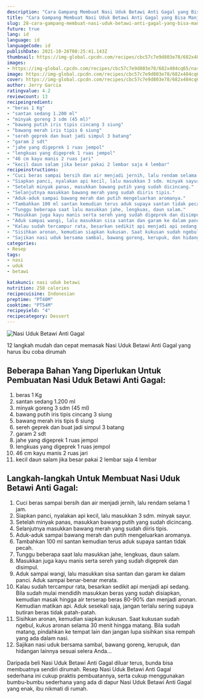 ```yaml
---
description: "Cara Gampang Membuat Nasi Uduk Betawi Anti Gagal yang Bisa Manjain Lidah"
title: "Cara Gampang Membuat Nasi Uduk Betawi Anti Gagal yang Bisa Manjain Lidah"
slug: 28-cara-gampang-membuat-nasi-uduk-betawi-anti-gagal-yang-bisa-manjain-lidah
future: true
lang: id
language: id
languageCode: id
publishDate: 2021-10-26T08:25:41.143Z 
thumbnail: https://img-global.cpcdn.com/recipes/cbc57c7e9d803e78/682x484cq65/nasi-uduk-betawi-anti-gagal-foto-resep-utama.png
images:
- https://img-global.cpcdn.com/recipes/cbc57c7e9d803e78/682x484cq65/nasi-uduk-betawi-anti-gagal-foto-resep-utama.png
image: https://img-global.cpcdn.com/recipes/cbc57c7e9d803e78/682x484cq65/nasi-uduk-betawi-anti-gagal-foto-resep-utama.png
cover: https://img-global.cpcdn.com/recipes/cbc57c7e9d803e78/682x484cq65/nasi-uduk-betawi-anti-gagal-foto-resep-utama.png
author: Jerry Garcia
ratingvalue: 4.2
reviewcount: 13
recipeingredient:
- "beras 1 Kg"
- "santan sedang 1.200 ml"
- "minyak goreng 3 sdm (45 ml)"
- "bawang putih iris tipis cincang 3 siung"
- "bawang merah iris tipis 6 siung"
- "sereh geprek dan buat jadi simpul 3 batang"
- "garam 2 sdt"
- "jahe yang digeprek 1 ruas jempol"
- "lengkuas yang digeprek 1 ruas jempol"
- "46 cm kayu manis 2 ruas jari"
- "kecil daun salam jika besar pakai 2 lembar saja 4 lembar"
recipeinstructions:
- "Cuci beras sampai bersih dan air menjadi jernih, lalu rendam selama 1 jam."
- "Siapkan panci, nyalakan api kecil, lalu masukkan 3 sdm. minyak sayur."
- "Setelah minyak panas, masukkan bawang putih yang sudah dicincang."
- "Selanjutnya masukkan bawang merah yang sudah diiris tipis."
- "Aduk-aduk sampai bawang merah dan putih mengeluarkan aromanya."
- "Tambahkan 100 ml santan kemudian terus aduk supaya santan tidak pecah."
- "Tunggu beberapa saat lalu masukkan jahe, lengkuas, daun salam."
- "Masukkan juga kayu manis serta sereh yang sudah digeprek dan disimpul."
- "Aduk sampai wangi, lalu masukkan sisa santan dan garam ke dalam panci. Aduk sampai benar-benar merata."
- "Kalau sudah tercampur rata, besarkan sedikit api menjadi api sedang. Bila sudah mulai mendidih masukkan beras yang sudah disiapkan, kemudian masak hingga air terserap beras 80-90% dan menjadi aronan. Kemudian matikan api. Aduk sesekali saja, jangan terlalu sering supaya butiran beras tidak patah-patah."
- "Sisihkan aronan, kemudian siapkan kukusan. Saat kukusan sudah ngebul, kukus aronan selama 30 menit hingga matang. Bila sudah matang, pindahkan ke tempat lain dan jangan lupa sisihkan sisa rempah yang ada dalam nasi."
- "Sajikan nasi uduk bersama sambal, bawang goreng, kerupuk, dan hidangan lainnya sesuai selera Anda..."
categories:
- Resep
tags:
- nasi
- uduk
- betawi

katakunci: nasi uduk betawi 
nutrition: 258 calories
recipecuisine: Indonesian
preptime: "PT40M"
cooktime: "PT54M"
recipeyield: "4"
recipecategory: Dessert
---
```



![Nasi Uduk Betawi Anti Gagal](https://img-global.cpcdn.com/recipes/cbc57c7e9d803e78/682x484cq65/nasi-uduk-betawi-anti-gagal-foto-resep-utama.png)

12 langkah mudah dan cepat memasak  Nasi Uduk Betawi Anti Gagal yang harus ibu coba dirumah

<!--inarticleads1-->

## Beberapa Bahan Yang Diperlukan Untuk Pembuatan Nasi Uduk Betawi Anti Gagal:

1. beras 1 Kg
1. santan sedang 1.200 ml
1. minyak goreng 3 sdm (45 ml)
1. bawang putih iris tipis cincang 3 siung
1. bawang merah iris tipis 6 siung
1. sereh geprek dan buat jadi simpul 3 batang
1. garam 2 sdt
1. jahe yang digeprek 1 ruas jempol
1. lengkuas yang digeprek 1 ruas jempol
1. 46 cm kayu manis 2 ruas jari
1. kecil daun salam jika besar pakai 2 lembar saja 4 lembar



<!--inarticleads2-->

## Langkah-langkah Untuk Membuat Nasi Uduk Betawi Anti Gagal:

1. Cuci beras sampai bersih dan air menjadi jernih, lalu rendam selama 1 jam.
1. Siapkan panci, nyalakan api kecil, lalu masukkan 3 sdm. minyak sayur.
1. Setelah minyak panas, masukkan bawang putih yang sudah dicincang.
1. Selanjutnya masukkan bawang merah yang sudah diiris tipis.
1. Aduk-aduk sampai bawang merah dan putih mengeluarkan aromanya.
1. Tambahkan 100 ml santan kemudian terus aduk supaya santan tidak pecah.
1. Tunggu beberapa saat lalu masukkan jahe, lengkuas, daun salam.
1. Masukkan juga kayu manis serta sereh yang sudah digeprek dan disimpul.
1. Aduk sampai wangi, lalu masukkan sisa santan dan garam ke dalam panci. Aduk sampai benar-benar merata.
1. Kalau sudah tercampur rata, besarkan sedikit api menjadi api sedang. Bila sudah mulai mendidih masukkan beras yang sudah disiapkan, kemudian masak hingga air terserap beras 80-90% dan menjadi aronan. Kemudian matikan api. Aduk sesekali saja, jangan terlalu sering supaya butiran beras tidak patah-patah.
1. Sisihkan aronan, kemudian siapkan kukusan. Saat kukusan sudah ngebul, kukus aronan selama 30 menit hingga matang. Bila sudah matang, pindahkan ke tempat lain dan jangan lupa sisihkan sisa rempah yang ada dalam nasi.
1. Sajikan nasi uduk bersama sambal, bawang goreng, kerupuk, dan hidangan lainnya sesuai selera Anda...




Daripada   beli  Nasi Uduk Betawi Anti Gagal  diluar terus, bunda  bisa membuatnya sendiri dirumah. Resep  Nasi Uduk Betawi Anti Gagal  sederhana ini cukup praktis pembuatannya, serta cukup menggunakan bumbu-bumbu sederhana yang ada di dapur  Nasi Uduk Betawi Anti Gagal  yang enak, ibu nikmati di rumah.
